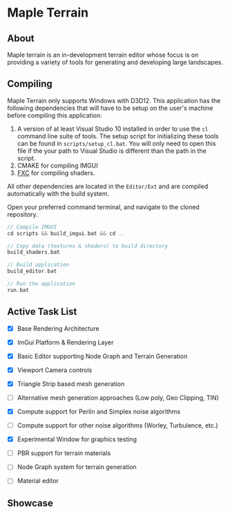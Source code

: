 # Maple Terrain

## About

Maple terrain is an in-development terrain editor whose focus is on providing a variety of tools for generating and developing large landscapes. 

## Compiling

Maple Terrain only supports Windows with D3D12. This application has the following dependencies that will have to be setup on the user's machine before compiling this application:
1. A version of at least Visual Studio 10 installed in order to use the `cl` command line suite of tools. The setup script for initializing these tools can be found in `scripts/setup_cl.bat`. You will only need to open this file if the your path to Visual Studio is different than the path in the script. 
2. CMAKE for compiling IMGUI
3. [FXC](https://docs.microsoft.com/en-us/windows/win32/direct3dtools/fxc) for compiling shaders. 

All other dependencies are located in the `Editor/Ext` and are compiled automatically with the build system. 

Open your preferred command terminal, and navigate to the cloned repository.
```c
// Compile IMGUI
cd scripts && build_imgui.bat && cd ..

// Copy data (textures & shaders) to build directory
build_shaders.bat

// Build application
build_editor.bat

// Run the application
run.bat
```

## Active Task List
- [x] Base Rendering Architecture
- [x] ImGui Platform & Rendering Layer
- [x] Basic Editor supporting Node Graph and Terrain Generation
- [x] Viewport Camera controls
- [x] Triangle Strip based mesh generation
- [ ] Alternative mesh generation approaches (Low poly, Geo Clipping, TIN) 
- [x] Compute support for Perlin and Simplex noise algorithms
- [ ] Compute support for other noise algorithms (Worley, Turbulence, etc.)
- [x] Experimental Window for graphics testing
- [ ] PBR support for terrain materials
- [ ] Node Graph system for terrain generation
- [ ] Material editor


## Showcase


